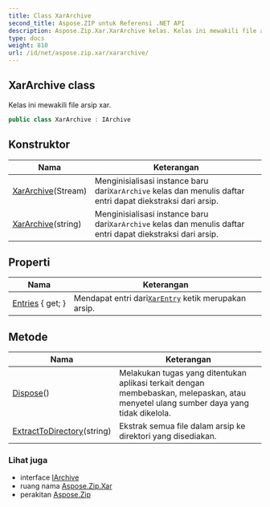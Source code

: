 ```yaml
---
title: Class XarArchive
second_title: Aspose.ZIP untuk Referensi .NET API
description: Aspose.Zip.Xar.XarArchive kelas. Kelas ini mewakili file arsip xar.
type: docs
weight: 810
url: /id/net/aspose.zip.xar/xararchive/
---
```

## XarArchive class

Kelas ini mewakili file arsip xar.

```csharp
public class XarArchive : IArchive
```

## Konstruktor

| Nama | Keterangan |
| --- | --- |
| [XarArchive](xararchive/#constructor)(Stream) | Menginisialisasi instance baru dari`XarArchive` kelas dan menulis daftar entri dapat diekstraksi dari arsip. |
| [XarArchive](xararchive/#constructor_1)(string) | Menginisialisasi instance baru dari`XarArchive` kelas dan menulis daftar entri dapat diekstraksi dari arsip. |

## Properti

| Nama | Keterangan |
| --- | --- |
| [Entries](../../aspose.zip.xar/xararchive/entries/) { get; } | Mendapat entri dari[`XarEntry`](../xarentry/) ketik merupakan arsip. |

## Metode

| Nama | Keterangan |
| --- | --- |
| [Dispose](../../aspose.zip.xar/xararchive/dispose/)() | Melakukan tugas yang ditentukan aplikasi terkait dengan membebaskan, melepaskan, atau menyetel ulang sumber daya yang tidak dikelola. |
| [ExtractToDirectory](../../aspose.zip.xar/xararchive/extracttodirectory/)(string) | Ekstrak semua file dalam arsip ke direktori yang disediakan. |

### Lihat juga

* interface [IArchive](../../aspose.zip/iarchive/)
* ruang nama [Aspose.Zip.Xar](../../aspose.zip.xar/)
* perakitan [Aspose.Zip](../../)


